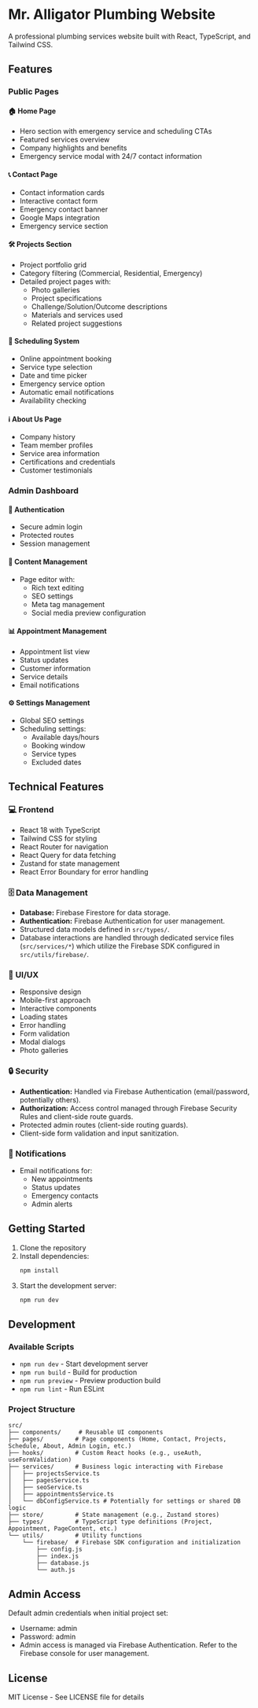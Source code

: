 # Mr. Alligator Plumbing Website

A professional plumbing services website built with React, TypeScript, and Tailwind CSS.

## Features

### Public Pages

#### 🏠 Home Page
- Hero section with emergency service and scheduling CTAs
- Featured services overview
- Company highlights and benefits
- Emergency service modal with 24/7 contact information

#### 📞 Contact Page
- Contact information cards
- Interactive contact form
- Emergency contact banner
- Google Maps integration
- Emergency service section

#### 🛠️ Projects Section
- Project portfolio grid
- Category filtering (Commercial, Residential, Emergency)
- Detailed project pages with:
  - Photo galleries
  - Project specifications
  - Challenge/Solution/Outcome descriptions
  - Materials and services used
  - Related project suggestions

#### 📅 Scheduling System
- Online appointment booking
- Service type selection
- Date and time picker
- Emergency service option
- Automatic email notifications
- Availability checking

#### ℹ️ About Us Page
- Company history
- Team member profiles
- Service area information
- Certifications and credentials
- Customer testimonials

### Admin Dashboard

#### 🔐 Authentication
- Secure admin login
- Protected routes
- Session management

#### 📝 Content Management
- Page editor with:
  - Rich text editing
  - SEO settings
  - Meta tag management
  - Social media preview configuration

#### 📊 Appointment Management
- Appointment list view
- Status updates
- Customer information
- Service details
- Email notifications

#### ⚙️ Settings Management
- Global SEO settings
- Scheduling settings:
  - Available days/hours
  - Booking window
  - Service types
  - Excluded dates

## Technical Features

### 💻 Frontend
- React 18 with TypeScript
- Tailwind CSS for styling
- React Router for navigation
- React Query for data fetching
- Zustand for state management
- React Error Boundary for error handling

### 🗄️ Data Management
- **Database:** Firebase Firestore for data storage.
- **Authentication:** Firebase Authentication for user management.
- Structured data models defined in `src/types/`.
- Database interactions are handled through dedicated service files (`src/services/*`) which utilize the Firebase SDK configured in `src/utils/firebase/`.

### 🎨 UI/UX
- Responsive design
- Mobile-first approach
- Interactive components
- Loading states
- Error handling
- Form validation
- Modal dialogs
- Photo galleries

### 🔒 Security
- **Authentication:** Handled via Firebase Authentication (email/password, potentially others).
- **Authorization:** Access control managed through Firebase Security Rules and client-side route guards.
- Protected admin routes (client-side routing guards).
- Client-side form validation and input sanitization.

### 📧 Notifications
- Email notifications for:
  - New appointments
  - Status updates
  - Emergency contacts
  - Admin alerts

## Getting Started

1. Clone the repository
2. Install dependencies:
   ```bash
   npm install
   ```
3. Start the development server:
   ```bash
   npm run dev
   ```

## Development

### Available Scripts
- `npm run dev` - Start development server
- `npm run build` - Build for production
- `npm run preview` - Preview production build
- `npm run lint` - Run ESLint

### Project Structure
```
src/
├── components/     # Reusable UI components
├── pages/         # Page components (Home, Contact, Projects, Schedule, About, Admin Login, etc.)
├── hooks/         # Custom React hooks (e.g., useAuth, useFormValidation)
├── services/      # Business logic interacting with Firebase
│   ├── projectsService.ts
│   ├── pagesService.ts
│   ├── seoService.ts
│   ├── appointmentsService.ts
│   └── dbConfigService.ts # Potentially for settings or shared DB logic
├── store/         # State management (e.g., Zustand stores)
├── types/         # TypeScript type definitions (Project, Appointment, PageContent, etc.)
└── utils/         # Utility functions
    └── firebase/  # Firebase SDK configuration and initialization
        ├── config.js
        ├── index.js
        ├── database.js
        └── auth.js
```

## Admin Access
Default admin credentials when initial project set:
- Username: admin
- Password: admin
- Admin access is managed via Firebase Authentication. Refer to the Firebase console for user management.

## License
MIT License - See LICENSE file for details